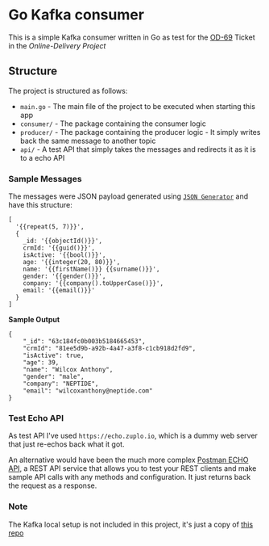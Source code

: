# Go Kafka consumer

This is a simple Kafka consumer written in Go as test for the [OD-69]() Ticket in the 
*Online-Delivery Project*


## Structure


The project is structured as follows:

* `main.go` - The main file of the project to be executed when starting this app
* `consumer/` - The package containing the consumer logic
* `producer/` - The package containing the producer logic - It simply writes back the same message to another topic
* `api/` - A test API that simply takes the messages and redirects it as it is to a echo API


### Sample Messages

The messages were JSON payload generated using [`JSON Generator`](https://json-generator.com/) and have this structure:

~~~
[
  '{{repeat(5, 7)}}',
  {
    _id: '{{objectId()}}',
    crmId: '{{guid()}}',
    isActive: '{{bool()}}',
    age: '{{integer(20, 80)}}',
    name: '{{firstName()}} {{surname()}}',
    gender: '{{gender()}}',
    company: '{{company().toUpperCase()}}',
    email: '{{email()}}'
  }
]
~~~

**Sample Output**
~~~
{
	"_id": "63c184fc0b003b5184665453",
	"crmId": "81ee5d9b-a92b-4a47-a3f8-c1cb918d2fd9",
	"isActive": true,
	"age": 39,
	"name": "Wilcox Anthony",
	"gender": "male",
	"company": "NEPTIDE",
	"email": "wilcoxanthony@neptide.com"
}
~~~

### Test Echo API

As test API I've used `https://echo.zuplo.io`, which is a dummy web server that
just re-echos back what it got.

An alternative would have been the much more complex [Postman ECHO API](https://www.postman.com/postman/workspace/published-postman-templates/documentation/631643-f695cab7-6878-eb55-7943-ad88e1ccfd65), a REST API service
that allows you to test your REST clients and make sample API calls with any methods and
configuration. It just returns back the request as a response.


### Note

The  Kafka local setup is not included in this project, it's just a copy of [this repo](https://github.com/conduktor/kafka-stack-docker-compose/blob/master/full-stack.yml)